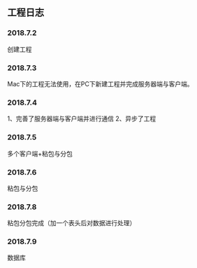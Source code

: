 ## 工程日志
### 2018.7.2 
创建工程

### 2018.7.3 
Mac下的工程无法使用，在PC下新建工程并完成服务器端与客户端。

### 2018.7.4 
1、完善了服务器端与客户端并进行通信
2、异步了工程

### 2018.7.5
多个客户端+粘包与分包

### 2018.7.6
粘包与分包

### 2018.7.8
粘包分包完成（加一个表头后对数据进行处理）

### 2018.7.9
数据库
